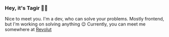 
### Hey, it's Tagir 👨‍💻
Nice to meet you.
I'm a dev, who can solve your problems. Mostly frontend, but I'm working on solving anything :wink:
Currently, you can meet me somewhere at [Revolut](https://www.revolut.com/)


<!--
**Tagir-A/tagir-a** is a ✨ _special_ ✨ repository because its `README.md` (this file) appears on your GitHub profile.

Here are some ideas to get you started:

- 🔭 I’m currently working on ...
- 🌱 I’m currently learning ...
- 👯 I’m looking to collaborate on ...
- 🤔 I’m looking for help with ...
- 💬 Ask me about ...
- 📫 How to reach me: ...
- 😄 Pronouns: ...
- ⚡ Fun fact: ...
-->


